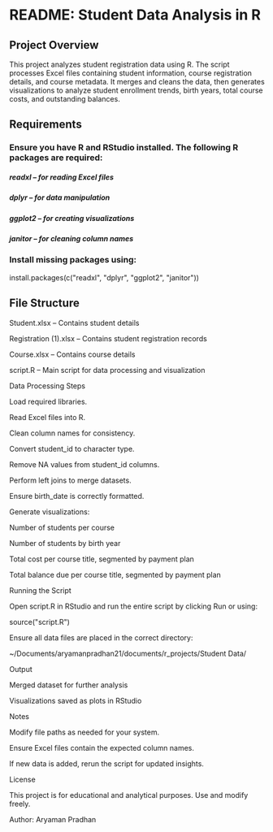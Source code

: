 # README: Student Data Analysis in R

## Project Overview

This project analyzes student registration data using R. The script processes Excel files containing student information, course registration details, and course metadata. It merges and cleans the data, then generates visualizations to analyze student enrollment trends, birth years, total course costs, and outstanding balances.

## Requirements

### Ensure you have R and RStudio installed. The following R packages are required:

##### readxl – for reading Excel files

##### dplyr – for data manipulation

##### ggplot2 – for creating visualizations

##### janitor – for cleaning column names

### Install missing packages using:

install.packages(c("readxl", "dplyr", "ggplot2", "janitor"))

## File Structure

Student.xlsx – Contains student details

Registration (1).xlsx – Contains student registration records

Course.xlsx – Contains course details

script.R – Main script for data processing and visualization

Data Processing Steps

Load required libraries.

Read Excel files into R.

Clean column names for consistency.

Convert student_id to character type.

Remove NA values from student_id columns.

Perform left joins to merge datasets.

Ensure birth_date is correctly formatted.

Generate visualizations:

Number of students per course

Number of students by birth year

Total cost per course title, segmented by payment plan

Total balance due per course title, segmented by payment plan

Running the Script

Open script.R in RStudio and run the entire script by clicking Run or using:

source("script.R")

Ensure all data files are placed in the correct directory:

~/Documents/aryamanpradhan21/documents/r_projects/Student Data/

Output

Merged dataset for further analysis

Visualizations saved as plots in RStudio

Notes

Modify file paths as needed for your system.

Ensure Excel files contain the expected column names.

If new data is added, rerun the script for updated insights.

License

This project is for educational and analytical purposes. Use and modify freely.

Author: Aryaman Pradhan

